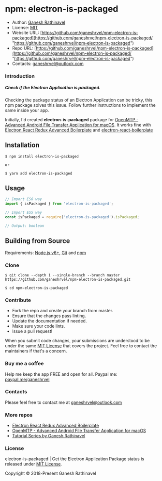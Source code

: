 # npm: electron-is-packaged

- Author: [Ganesh Rathinavel](https://www.linkedin.com/in/ganeshrvel "Ganesh Rathinavel")
- License: [MIT](https://github.com/ganeshrvel/openmtp/blob/master/LICENSE "MIT")
- Website URL: [https://github.com/ganeshrvel/npm-electron-is-packaged](https://github.com/ganeshrvel/npm-electron-is-packaged/ "https://github.com/ganeshrvel/npm-electron-is-packaged")
- Repo URL: [https://github.com/ganeshrvel/npm-electron-is-packaged](https://github.com/ganeshrvel/npm-electron-is-packaged/ "https://github.com/ganeshrvel/npm-electron-is-packaged")
- Contacts: ganeshrvel@outlook.com


### Introduction

##### Check if the Electron Application is packaged.

Checking the package status of an Electron Application can be tricky, this npm package solves this issue. Follow further instructions to implement the same inside your app.

Initially, I'd created **electron-is-packaged** package for [OpenMTP  - Advanced Android File Transfer Application for macOS](https://github.com/ganeshrvel/openmtp "OpenMTP  - Advanced Android File Transfer Application for macOS"). It works fine with [Electron React Redux Advanced Boilerplate](https://github.com/ganeshrvel/electron-react-redux-advanced-boilerplate "Electron React Redux advanced boilerplate") and [electron-react-boilerplate](https://github.com/electron-react-boilerplate/electron-react-boilerplate "electron-react-boilerplate")

## Installation

```shell
$ npm install electron-is-packaged

or 

$ yarn add electron-is-packaged
```

## Usage

```javascript
// Import ES6 way
import { isPackaged } from 'electron-is-packaged';

// Import ES5 way
const isPackaged = require('electron-is-packaged').isPackaged;

// Output: boolean
```


## Building from Source

Requirements: [Node.js v6+](https://nodejs.org/en/download/ "Install Node.js"), [Git](https://git-scm.com/book/en/v2/Getting-Started-Installing-Git "Install Git") and [npm](https://www.npmjs.com/get-npm "Install Node package manager")


### Clone
```shell
$ git clone --depth 1 --single-branch --branch master https://github.com/ganeshrvel/npm-electron-is-packaged.git

$ cd npm-electron-is-packaged
```

### Contribute
- Fork the repo and create your branch from master.
- Ensure that the changes pass linting.
- Update the documentation if needed.
- Make sure your code lints.
- Issue a pull request!

When you submit code changes, your submissions are understood to be under the same [MIT License](https://github.com/ganeshrvel/npm-electron-is-packaged/blob/master/LICENSE "MIT License") that covers the project. Feel free to contact the maintainers if that's a concern.


### Buy me a coffee
Help me keep the app FREE and open for all.
Paypal me: [paypal.me/ganeshrvel](https://paypal.me/ganeshrvel "paypal.me/ganeshrvel")

### Contacts
Please feel free to contact me at ganeshrvel@outlook.com

### More repos
- [Electron React Redux Advanced Boilerplate](https://github.com/ganeshrvel/electron-react-redux-advanced-boilerplate "Electron React Redux Advanced Boilerplate")
- [OpenMTP  - Advanced Android File Transfer Application for macOS](https://github.com/ganeshrvel/openmtp "OpenMTP  - Advanced Android File Transfer Application for macOS")
- [Tutorial Series by Ganesh Rathinavel](https://github.com/ganeshrvel/tutorial-series-ganesh-rathinavel "Tutorial Series by Ganesh Rathinavel")

### License
electron-is-packaged | Get the Electron Application Package status is released under [MIT License](https://github.com/ganeshrvel/npm-electron-is-packaged/blob/master/LICENSE "MIT License").

Copyright © 2018-Present Ganesh Rathinavel
